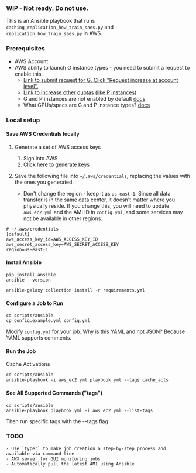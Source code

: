 ### WIP - Not ready. Do not use.

This is an Ansible playbook that runs `caching_replication_how_train_saes.py` and `replication_how_train_saes.py` in AWS.

### Prerequisites
- AWS Account
- AWS ability to launch G instance types - you need to submit a request to enable this.
  - [Link to submit request for G. Click "Request increase at account level".](https://us-east-1.console.aws.amazon.com/servicequotas/home/services/ec2/quotas/L-3819A6DF)
  - [Link to increase other quotas (like P instances)](https://us-east-1.console.aws.amazon.com/servicequotas/home/services/ec2/quotas)
  - G and P instances are not enabled by default [docs](https://docs.aws.amazon.com/AWSEC2/latest/UserGuide/ec2-resource-limits.html)
  - What GPUs/specs are G and P instance types? [docs](https://docs.aws.amazon.com/dlami/latest/devguide/gpu.html)


### Local setup

#### Save AWS Credentials locally
1) Generate a set of AWS access keys 
   1) Sign into AWS
   2) [Click here to generate keys](
	https://us-east-1.console.aws.amazon.com/iam/home?region=us-east-1#/security_credentials/access-key-wizard)

2) Save the following file into `~/.aws/credentials`, replacing the values with the ones you generated.
   - Don't change the region - keep it as `us-east-1`. Since all data transfer is in the same data center, it doesn't matter where you physically reside. If you change this, you will need to update `aws_ec2.yml` and the AMI ID in `config.yml`, and some services may not be available in other regions.

```
# ~/.aws/credentials
[default]
aws_access_key_id=AWS_ACCESS_KEY_ID
aws_secret_access_key=AWS_SECRET_ACCESS_KEY
region=us-east-1
```

#### Install Ansible

```
pip install ansible
ansible --version

ansible-galaxy collection install -r requirements.yml
```

#### Configure a Job to Run
```
cd scripts/ansible
cp config.example.yml config.yml
```
Modify `config.yml` for your job. Why is this YAML and not JSON? Because YAML supports comments.

#### Run the Job

Cache Activations
```
cd scripts/ansible
ansible-playbook -i aws_ec2.yml playbook.yml --tags cache_acts
```

#### See All Supported Commands ("tags")

```
cd scripts/ansible
ansible-playbook playbook.yml -i aws_ec2.yml --list-tags
```
Then run specific tags with the --tags flag

### TODO
    - Use `typer` to make job creation a step-by-step process and available via command line
	- AWX server for GUI monitoring jobs
    - Automatically pull the latest AMI using Ansible